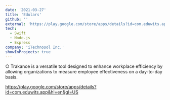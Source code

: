 ```yaml
---
date: '2021-03-27'
title: 'Edulars'
github: ''
external: 'https://play.google.com/store/apps/details?id=com.eduwits.app&hl=en&gl=US'
tech:
  - Swift
  - Node.js
  - Express
company: 'iTechnosol Inc.'
showInProjects: true
---
```


○ Trakance is a versatile tool designed to enhance workplace efficiency by allowing organizations to measure employee effectiveness on a day-to-day basis.

https://play.google.com/store/apps/details?id=com.eduwits.app&hl=en&gl=US
